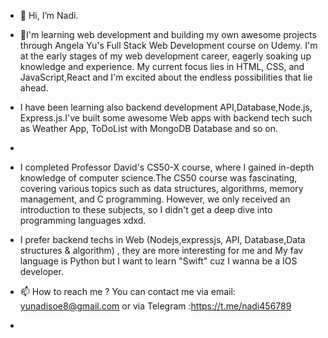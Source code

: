 - 👋 Hi, I’m Nadi.
- 🌱I'm  learning web development and building my own awesome projects through Angela Yu's Full Stack Web Development course on Udemy.
  I'm at the early stages of my web development career, eagerly soaking up knowledge and experience. My current focus lies in HTML, CSS, and JavaScript,React and I'm excited about the endless possibilities that lie ahead.
  
-  I have been learning also backend development API,Database,Node.js, Express.js.I've built some awesome Web apps with backend tech such as Weather App, ToDoList with MongoDB Database and so on.
-
-  I completed Professor David's CS50-X course, where I gained in-depth knowledge of computer science.The CS50 course was fascinating, covering various topics such as data structures, algorithms, memory management, and C programming. However, we only received an introduction to these subjects, so I didn't get a deep dive into programming languages xdxd.
- I prefer backend techs in Web (Nodejs,expressjs, API, Database,Data structures & algorithm) , they are more interesting for me and My fav language is Python but I want to learn "Swift" cuz I wanna be a IOS developer.
- 📫 How to reach me ? You can contact me via email: yunadisoe8@gmail.com or via Telegram  :https://t.me/nadi456789
- 

<!---
nadi4567/nadi4567 is a ✨ special ✨ repository because its `README.md` (this file) appears on your GitHub profile.
You can click the Preview link to take a look at your changes.
--->

